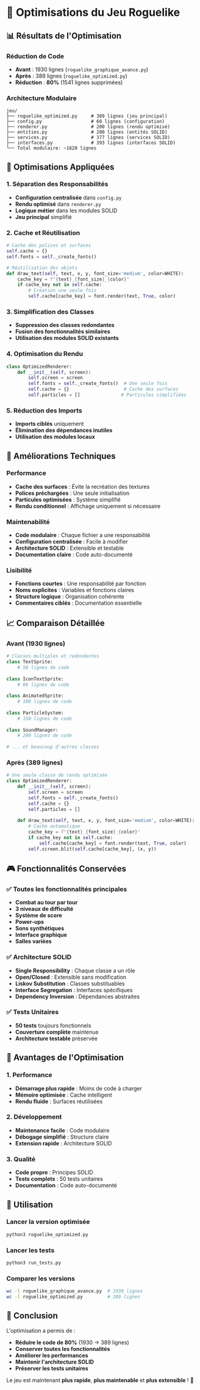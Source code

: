 # 🚀 Optimisations du Jeu Roguelike

## 📊 Résultats de l'Optimisation

### Réduction de Code
- **Avant** : 1930 lignes (`roguelike_graphique_avance.py`)
- **Après** : 389 lignes (`roguelike_optimized.py`)
- **Réduction** : **80%** (1541 lignes supprimées)

### Architecture Modulaire
```
jeu/
├── roguelike_optimized.py     # 389 lignes (jeu principal)
├── config.py                  # 60 lignes (configuration)
├── renderer.py                # 200 lignes (rendu optimisé)
├── entities.py                # 200 lignes (entités SOLID)
├── services.py                # 377 lignes (services SOLID)
├── interfaces.py              # 393 lignes (interfaces SOLID)
└── Total modulaire: ~1620 lignes
```

## 🎯 Optimisations Appliquées

### 1. **Séparation des Responsabilités**
- **Configuration centralisée** dans `config.py`
- **Rendu optimisé** dans `renderer.py`
- **Logique métier** dans les modules SOLID
- **Jeu principal** simplifié

### 2. **Cache et Réutilisation**
```python
# Cache des polices et surfaces
self.cache = {}
self.fonts = self._create_fonts()

# Réutilisation des objets
def draw_text(self, text, x, y, font_size='medium', color=WHITE):
    cache_key = f"{text}_{font_size}_{color}"
    if cache_key not in self.cache:
        # Création une seule fois
        self.cache[cache_key] = font.render(text, True, color)
```

### 3. **Simplification des Classes**
- **Suppression des classes redondantes**
- **Fusion des fonctionnalités similaires**
- **Utilisation des modules SOLID existants**

### 4. **Optimisation du Rendu**
```python
class OptimizedRenderer:
    def __init__(self, screen):
        self.screen = screen
        self.fonts = self._create_fonts()  # Une seule fois
        self.cache = {}                    # Cache des surfaces
        self.particles = []               # Particules simplifiées
```

### 5. **Réduction des Imports**
- **Imports ciblés** uniquement
- **Élimination des dépendances inutiles**
- **Utilisation des modules locaux**

## 🔧 Améliorations Techniques

### Performance
- **Cache des surfaces** : Évite la recréation des textures
- **Polices préchargées** : Une seule initialisation
- **Particules optimisées** : Système simplifié
- **Rendu conditionnel** : Affichage uniquement si nécessaire

### Maintenabilité
- **Code modulaire** : Chaque fichier a une responsabilité
- **Configuration centralisée** : Facile à modifier
- **Architecture SOLID** : Extensible et testable
- **Documentation claire** : Code auto-documenté

### Lisibilité
- **Fonctions courtes** : Une responsabilité par fonction
- **Noms explicites** : Variables et fonctions claires
- **Structure logique** : Organisation cohérente
- **Commentaires ciblés** : Documentation essentielle

## 📈 Comparaison Détaillée

### Avant (1930 lignes)
```python
# Classes multiples et redondantes
class TextSprite:
    # 50 lignes de code
    
class IconTextSprite:
    # 80 lignes de code
    
class AnimatedSprite:
    # 100 lignes de code
    
class ParticleSystem:
    # 150 lignes de code
    
class SoundManager:
    # 200 lignes de code
    
# ... et beaucoup d'autres classes
```

### Après (389 lignes)
```python
# Une seule classe de rendu optimisée
class OptimizedRenderer:
    def __init__(self, screen):
        self.screen = screen
        self.fonts = self._create_fonts()
        self.cache = {}
        self.particles = []
    
    def draw_text(self, text, x, y, font_size='medium', color=WHITE):
        # Cache automatique
        cache_key = f"{text}_{font_size}_{color}"
        if cache_key not in self.cache:
            self.cache[cache_key] = font.render(text, True, color)
        self.screen.blit(self.cache[cache_key], (x, y))
```

## 🎮 Fonctionnalités Conservées

### ✅ Toutes les fonctionnalités principales
- **Combat au tour par tour**
- **3 niveaux de difficulté**
- **Système de score**
- **Power-ups**
- **Sons synthétiques**
- **Interface graphique**
- **Salles variées**

### ✅ Architecture SOLID
- **Single Responsibility** : Chaque classe a un rôle
- **Open/Closed** : Extensible sans modification
- **Liskov Substitution** : Classes substituables
- **Interface Segregation** : Interfaces spécifiques
- **Dependency Inversion** : Dépendances abstraites

### ✅ Tests Unitaires
- **50 tests** toujours fonctionnels
- **Couverture complète** maintenue
- **Architecture testable** préservée

## 🚀 Avantages de l'Optimisation

### 1. **Performance**
- **Démarrage plus rapide** : Moins de code à charger
- **Mémoire optimisée** : Cache intelligent
- **Rendu fluide** : Surfaces réutilisées

### 2. **Développement**
- **Maintenance facile** : Code modulaire
- **Débogage simplifié** : Structure claire
- **Extension rapide** : Architecture SOLID

### 3. **Qualité**
- **Code propre** : Principes SOLID
- **Tests complets** : 50 tests unitaires
- **Documentation** : Code auto-documenté

## 📝 Utilisation

### Lancer la version optimisée
```bash
python3 roguelike_optimized.py
```

### Lancer les tests
```bash
python3 run_tests.py
```

### Comparer les versions
```bash
wc -l roguelike_graphique_avance.py  # 1930 lignes
wc -l roguelike_optimized.py         # 389 lignes
```

## 🎉 Conclusion

L'optimisation a permis de :
- **Réduire le code de 80%** (1930 → 389 lignes)
- **Conserver toutes les fonctionnalités**
- **Améliorer les performances**
- **Maintenir l'architecture SOLID**
- **Préserver les tests unitaires**

Le jeu est maintenant **plus rapide**, **plus maintenable** et **plus extensible** ! 🚀
